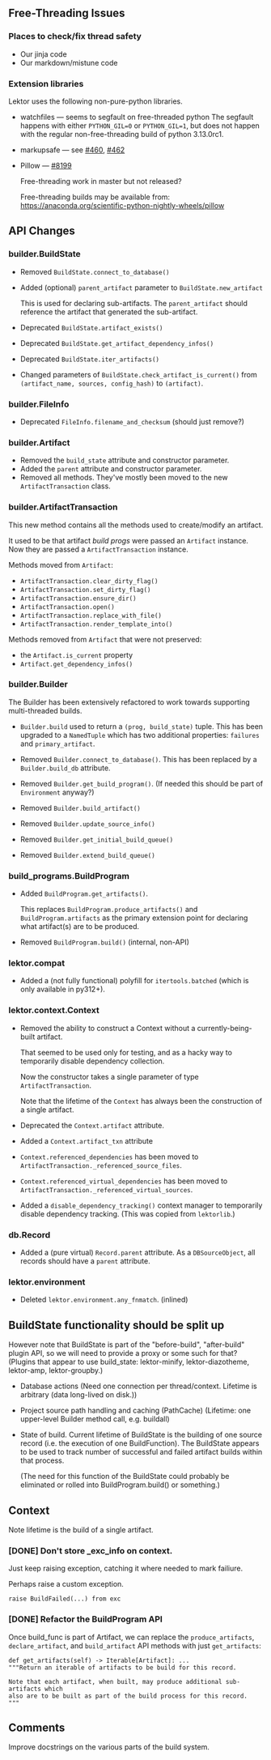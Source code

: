 ## Free-Threading Issues

### Places to check/fix thread safety

- Our jinja code
- Our markdown/mistune code

### Extension libraries

Lektor uses the following non-pure-python libraries.

- watchfiles — seems to segfault on free-threaded python
  The segfault happens with either `PYTHON_GIL=0` or `PYTHON_GIL=1`,
  but does not happen with the regular non-free-threading build
  of python 3.13.0rc1.

- markupsafe — see
  [#460](https://github.com/pallets/markupsafe/issues/460),
  [#462](https://github.com/pallets/markupsafe/pull/462)

- Pillow — [#8199](https://github.com/python-pillow/Pillow/issues/8199)

  Free-threading work in master but not released?

  Free-threading builds may be available from:
  https://anaconda.org/scientific-python-nightly-wheels/pillow

## API Changes

### builder.BuildState

- Removed `BuildState.connect_to_database()`

- Added (optional) `parent_artifact` parameter to `BuildState.new_artifact`

  This is used for declaring sub-artifacts. The `parent_artifact` should reference
  the artifact that generated the sub-artifact.

- Deprecated `BuildState.artifact_exists()`
- Deprecated `BuildState.get_artifact_dependency_infos()`
- Deprecated `BuildState.iter_artifacts()`

- Changed parameters of `BuildState.check_artifact_is_current()`
  from `(artifact_name, sources, config_hash)` to `(artifact)`.

### builder.FileInfo

- Deprecated `FileInfo.filename_and_checksum` (should just remove?)

### builder.Artifact

- Removed the `build_state` attribute and constructor parameter.
- Added the `parent` attribute and constructor parameter.
- Removed all methods. They've mostly been moved to the new
  `ArtifactTransaction` class.

### builder.ArtifactTransaction

This new method contains all the methods used to create/modify an artifact.

It used to be that artifact _build progs_ were passed an `Artifact` instance. Now
they are passed a `ArtifactTransaction` instance.

Methods moved from `Artifact`:

- `ArtifactTransaction.clear_dirty_flag()`
- `ArtifactTransaction.set_dirty_flag()`
- `ArtifactTransaction.ensure_dir()`
- `ArtifactTransaction.open()`
- `ArtifactTransaction.replace_with_file()`
- `ArtifactTransaction.render_template_into()`

Methods removed from `Artifact` that were not preserved:

- the `Artifact.is_current` property
- `Artifact.get_dependency_infos()`

### builder.Builder

The Builder has been extensively refactored to work towards supporting
multi-threaded builds.

- `Builder.build` used to return a `(prog, build_state)` tuple. This
  has been upgraded to a `NamedTuple` which has two additional
  properties: `failures` and `primary_artifact`.
- Removed `Builder.connect_to_database()`. This has been replaced by a
  `Builder.build_db` attribute.
- Removed `Builder.get_build_program()`.
  (If needed this should be part of `Environment` anyway?)

- Removed `Builder.build_artifact()`
- Removed `Builder.update_source_info()`
- Removed `Builder.get_initial_build_queue()`
- Removed `Builder.extend_build_queue()`

### build_programs.BuildProgram

- Added `BuildProgram.get_artifacts()`.

  This replaces `BuildProgram.produce_artifacts()` and `BuildProgram.artifacts` as the
  primary extension point for declaring what artifact(s) are to be produced.

- Removed `BuildProgram.build()` (internal, non-API)

### lektor.compat

- Added a (not fully functional) polyfill for `itertools.batched`
  (which is only available in py312+).

### lektor.context.Context

- Removed the ability to construct a Context without a currently-being-built artifact.

  That seemed to be used only for testing, and as a hacky way to
  temporarily disable dependency collection.

  Now the constructor takes a single parameter of type `ArtifactTransaction`.

  Note that the lifetime of the `Context` has always been the construction of a single artifact.

- Deprecated the `Context.artifact` attribute.
- Added a `Context.artifact_txn` attribute

- `Context.referenced_dependencies` has been moved to
  `ArtifactTransaction._referenced_source_files`.

- `Context.referenced_virtual_dependencies` has been moved to
  `ArtifactTransaction._referenced_virtual_sources`.
- Added a `disable_dependency_tracking()` context manager to temporarily
  disable dependency tracking. (This was copied from `lektorlib`.)

### db.Record

- Added a (pure virtual) `Record.parent` attribute.
  As a `DBSourceObject`, all records should have a `parent` attribute.

### lektor.environment

- Deleted `lektor.environment.any_fnmatch`. (inlined)

## BuildState functionality should be split up

However note that BuildState is part of the "before-build", "after-build" plugin API,
so we will need to provide a proxy or some such for that?
(Plugins that appear to use build_state: lektor-minify, lektor-diazotheme, lektor-amp, lektor-groupby.)

- Database actions
  (Need one connection per thread/context. Lifetime is arbitrary (data long-lived on disk.))

- Project source path handling and caching (PathCache)
  (Lifetime: one upper-level Builder method call, e.g. buildall)

- State of build. Current lifetime of BuildState is the building of
  one source record (i.e. the execution of one BuildFunction). The
  BuildState appears to be used to track number of successful and
  failed artifact builds within that process.

  (The need for this function of the BuildState could probably be
  eliminated or rolled into BuildProgram.build() or something.)

## Context

Note lifetime is the build of a single artifact.

### [DONE] Don't store \_exc_info on context.

Just keep raising exception, catching it where needed to mark failiure.

Perhaps raise a custom exception.

    raise BuildFailed(...) from exc

### [DONE] Refactor the BuildProgram API

Once build_func is part of Artifact, we can replace the
`produce_artifacts`, `declare_artifact`, and `build_artifact` API
methods with just `get_artifacts`:

    def get_artifacts(self) -> Iterable[Artifact]: ...
    """Return an iterable of artifacts to be build for this record.

    Note that each artifact, when built, may produce additional sub-artifacts which
    also are to be built as part of the build process for this record.
    """

## Comments

Improve docstrings on the various parts of the build system.
